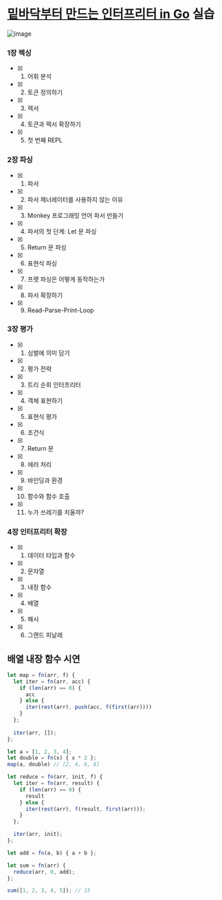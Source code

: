# [밑바닥부터 만드는 인터프리터 in Go](https://www.aladin.co.kr/shop/wproduct.aspx?ItemId=277193668) 실습

![image](https://user-images.githubusercontent.com/22253556/147671067-e2f02387-541f-49f3-bd2c-c5599383b3ff.png)

### 1장 렉싱

- [x] 1. 어휘 분석
- [x] 2. 토큰 정의하기
- [x] 3. 렉서
- [x] 4.  토큰과 렉서 확장하기
- [x] 5.  첫 번째 REPL

### 2장 파싱

- [x] 1. 파서
- [x] 2. 파서 제너레이터를 사용하지 않는 이유
- [x] 3.  Monkey 프로그래밍 언어 파서 만들기
- [x] 4.  파서의 첫 단계: Let 문 파싱
- [x] 5.  Return 문 파싱
- [x] 6.  표현식 파싱
- [x] 7.  프랫 파싱은 어떻게 동작하는가
- [x] 8.  파서 확장하기
- [x] 9.  Read-Parse-Print-Loop

### 3장 평가

- [x] 1. 심벌에 의미 담기
- [x] 2. 평가 전략
- [x] 3. 트리 순회 인터프리터
- [x] 4. 객체 표현하기
- [x] 5. 표현식 평가
- [x] 6. 조건식
- [x] 7.  Return 문
- [x] 8. 에러 처리
- [x] 9. 바인딩과 환경
- [x] 10. 함수와 함수 호출
- [x] 11. 누가 쓰레기를 치울까?

### 4장 인터프리터 확장

- [x] 1. 데이터 타입과 함수
- [x] 2. 문자열
- [x] 3. 내장 함수
- [x] 4. 배열
- [x] 5. 해시
- [x] 6. 그랜드 피날레

## 배열 내장 함수 시연

```js
let map = fn(arr, f) { 
  let iter = fn(arr, acc) { 
    if (len(arr) == 0) { 
      acc 
    } else { 
      iter(rest(arr), push(acc, f(first(arr)))) 
    }
  }; 
  
  iter(arr, []);
};

let a = [1, 2, 3, 4];
let double = fn(x) { x * 2 };
map(a, double) // [2, 4, 6, 8]

let reduce = fn(arr, init, f) {
  let iter = fn(arr, result) {
    if (len(arr) == 0) {
      result
    } else {
      iter(rest(arr), f(result, first(arr)));
    }
  };

  iter(arr, init);
};

let add = fn(a, b) { a + b };

let sum = fn(arr) {
  reduce(arr, 0, add);
};

sum([1, 2, 3, 4, 5]); // 15
```
